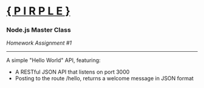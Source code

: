 # [**{ P I R P L E }**](https://pirple.thinkific.com/)
### Node.js Master Class

*Homework Assignment #1*

----
A simple "Hello World" API, featuring:
* A RESTful JSON API that listens on port 3000
* Posting to the route /hello, returns a welcome message in JSON format
